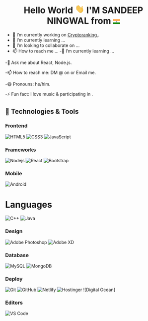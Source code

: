 <h1 align="center">Hello World <img src="https://raw.githubusercontent.com/sningwal/sningwal/main/wave.gif" alt ="👋" width="30px"/> I'M SANDEEP NINGWAL from <img src="https://raw.githubusercontent.com/sningwal/sningwal/main/ind.png" weight = "25px" height = "15px" alt = "India" style="max-width: 100%;"/></h1>

- 🔭 I’m currently working on <a href="https://cryptoranking.net/" target="_blank"> Cryptoranking <a>.
- 🌱 I’m currently learning ...
- 💞️ I’m looking to collaborate on ...
- 📫 How to reach me ...
-🌱 I’m currently learning ...
  
-💬 Ask me about React, Node.js.
  
-📫 How to reach me: DM @ on  or Email me.
  
-😄 Pronouns: he/him.
  
-⚡ Fun fact: I love music & participating in .
  
  
## 🔧 Technologies & Tools

### Frontend

![HTML5](https://img.shields.io/badge/-HTML5-%23E44D27?style=flat-square&logo=html5&logoColor=ffffff)
![CSS3](https://img.shields.io/badge/-CSS3-%231572B6?style=flat-square&logo=css3)
![JavaScript](https://img.shields.io/badge/-JavaScript-black?style=flat-square&logo=javascript)

### Frameworks

![Nodejs](https://img.shields.io/badge/-Nodejs-black?style=flat-square&logo=Node.js)
![React](https://img.shields.io/badge/-React-%23282C34?style=flat-square&logo=react)
![Bootstrap](https://img.shields.io/badge/-Bootstrap-563D7C?style=flat-square&logo=bootstrap)
### Mobile
  
![Android]()

# Languages

![C++](https://img.shields.io/badge/-3d3d3d?style=flat&logo=c&logoColor=white&link=https://github.com/pranjaljain0)
![Java](https://img.shields.io/badge/Java-orange?style=flat&logo=java&logoColor=white&link=https://github.com/pranjaljain0)

### Design

![Adobe Photoshop](http://img.shields.io/badge/-Abode%20Photoshop-26C9FF?style=flat-square&logo=adobe-photoshop&logoColor=ffffff)
![Adobe XD](http://img.shields.io/badge/-Abode%20XD-fe61f6?style=flat-square&logo=adobe-XD&logoColor=ffffff)
  
### Database

![MySQL](https://img.shields.io/badge/-MySQL-black?style=flat-square&logo=mysql)
![MongoDB](https://img.shields.io/badge/-MongoDB-black?style=flat-square&logo=mongodb)

### Deploy

![Git](https://img.shields.io/badge/-Git-black?style=flat-square&logo=git)
![GitHub](https://img.shields.io/badge/-GitHub-181717?style=flat-square&logo=github)
![Netlify](https://img.shields.io/badge/-Netlify-000000?style=flat-square&logo=netlify)
![Hostinger]()
![Digital Ocean]

### Editors

![VS Code](http://img.shields.io/badge/-VS%20Code-007ACC?style=flat-square&logo=visual-studio-code)


<!---
sningwal/sningwal is a ✨ special ✨ repository because its `README.md` (this file) appears on your GitHub profile.
You can click the Preview link to take a look at your changes.
--->
